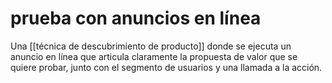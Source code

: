 # prueba con anuncios en línea
Una [[técnica de descubrimiento de producto]] donde se ejecuta un anuncio en línea que articula claramente la propuesta de valor que se quiere probar, junto con el segmento de usuarios y una llamada a la acción.
